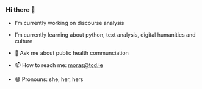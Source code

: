 ### Hi there 👋

* I’m currently working on discourse analysis

* I’m currently learning about python, text analysis, digital humanities and culture

* 💬 Ask me about public health communciation

* 📫 How to reach me: moras@tcd.ie

* 😄 Pronouns: she, her, hers

